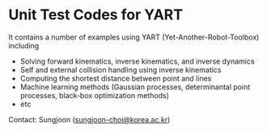 # Unit Test Codes for YART

It contains a number of examples using YART (Yet-Another-Robot-Toolbox) including
- Solving forward kinematics, inverse kinematics, and inverse dynamics
- Self and external collision handling using inverse kinematics
- Computing the shortest distance between point and lines
- Machine learning methods (Gaussian processes, determinantal point processes, black-box optimization methods)
- etc

Contact: Sungjoon (sungjoon-choi@korea.ac.kr)
